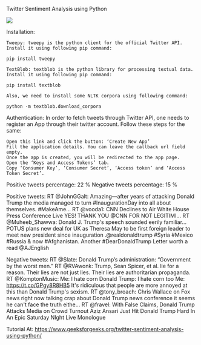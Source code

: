 
Twitter Sentiment Analysis using Python

<img src="https://www.geeksforgeeks.org/wp-content/uploads/Twitter-Sentiment-Analysis-using-Python.jpg">

Installation:

    Tweepy: tweepy is the python client for the official Twitter API.
    Install it using following pip command:

    pip install tweepy

    TextBlob: textblob is the python library for processing textual data.
    Install it using following pip command:

    pip install textblob

    Also, we need to install some NLTK corpora using following command:

    python -m textblob.download_corpora


Authentication:
In order to fetch tweets through Twitter API, one needs to register an App through their twitter account. Follow these steps for the same:

    Open this link and click the button: ‘Create New App’
    Fill the application details. You can leave the callback url field empty.
    Once the app is created, you will be redirected to the app page.
    Open the ‘Keys and Access Tokens’ tab.
    Copy ‘Consumer Key’, ‘Consumer Secret’, ‘Access token’ and ‘Access Token Secret’.


Positive tweets percentage: 22 %
Negative tweets percentage: 15 %


Positive tweets:
RT @JohnGGalt: Amazing—after years of attacking Donald Trump the media managed
to turn #InaugurationDay into all about themselves.
#MakeAme…
RT @vooda1: CNN Declines to Air White House Press Conference Live YES! 
THANK YOU @CNN FOR NOT LEGITIMI…
RT @Muheeb_Shawwa: Donald J. Trump's speech sounded eerily familiar...
POTUS plans new deal for UK as Theresa May to be first foreign leader to meet new 
president since inauguration 
.@realdonaldtrump #Syria #Mexico #Russia & now #Afghanistan. 
Another #DearDonaldTrump Letter worth a read @AJEnglish 


Negative tweets:
RT @Slate: Donald Trump’s administration: “Government by the worst men.” 
RT @RVAwonk: Trump, Sean Spicer, et al. lie for a reason. 
Their lies are not just lies. Their lies are authoritarian propaganda.  
RT @KomptonMusic: Me: I hate corn 
Donald Trump: I hate corn too
Me: https://t.co/GPgy8R8HB5
It's ridiculous that people are more annoyed at this than Donald Trump's sexism.
RT @tony_broach: Chris Wallace on Fox news right now talking crap 
about Donald Trump news conference it seems he can't face the truth eithe…
RT @fravel: With False Claims, Donald Trump Attacks Media on Crowd Turnout 
Aziz Ansari Just Hit Donald Trump Hard In An Epic Saturday NIght Live Monologue

Tutorial At: https://www.geeksforgeeks.org/twitter-sentiment-analysis-using-python/
